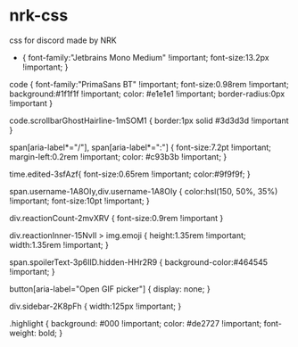 # nrk-css
css for discord made by NRK
* {
    font-family:"Jetbrains Mono Medium" !important;
    font-size:13.2px !important;
}

code {
    font-family:"PrimaSans BT" !important;
    font-size:0.98rem !important;
    background:#1f1f1f !important;
    color: #e1e1e1 !important;
    border-radius:0px !important
}

code.scrollbarGhostHairline-1mSOM1 {
    border:1px solid #3d3d3d  !important
}

span[aria-label*="/"], span[aria-label*=":"] {
    font-size:7.2pt !important;
    margin-left:0.2rem !important;
    color: #c93b3b !important;
}

time.edited-3sfAzf{
    font-size:0.65rem !important;
    color:#9f9f9f;
}

span.username-1A8OIy,div.username-1A8OIy {
    color:hsl(150, 50%, 35%) !important;
    font-size:10pt !important;
}

div.reactionCount-2mvXRV {
    font-size:0.9rem !important
}

div.reactionInner-15NvIl > img.emoji {
    height:1.35rem !important;
    width:1.35rem !important;
}

span.spoilerText-3p6IlD.hidden-HHr2R9 {
    background-color:#464545 !important;
}

button[aria-label="Open GIF picker"] {
    display: none;
}

div.sidebar-2K8pFh {
    width:125px !important;
}

.highlight {
    background: #000 !important;
    color: #de2727 !important;
    font-weight: bold;
}
